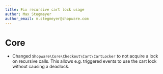 ```yaml
---
title: Fix recursive cart lock usage
author: Max Stegmeyer
author_email: m.stegmeyer@shopware.com
---
```

# Core
* Changed `Shopware\Core\Checkout\Cart\CartLocker` to not acquire a lock on recursive calls. This allows e.g. triggered events to use the cart lock without causing a deadlock.
